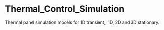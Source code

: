 # Thermal_Control_Simulation
Thermal panel simulation models for 1D transient,; 1D, 2D  and 3D stationary.
